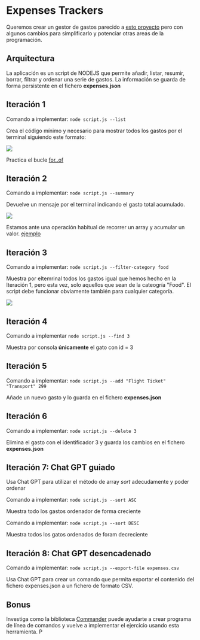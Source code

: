 # Expenses Trackers

Queremos crear un gestor de gastos parecido a [esto proyecto](https://roadmap.sh/projects/expense-tracker) pero con algunos cambios para simplificarlo y potenciar otras areas de la programación.

## Arquitectura

La aplicación es un script de NODEJS que permite añadir, listar, resumir, borrar, filtrar y ordenar una serie de gastos. La información se guarda de forma persistente en el fichero **expenses.json**

## Iteración 1

Comando a implementar:  `node script.js --list`

Crea el código mínimo y necesario para mostrar todos los gastos por el terminal siguiendo este formato:

![](https://oscarm.tinytake.com/media/1757c44?filename=1745747365652_TinyTake27-04-2025-11-49-20_638813441634408833.png&sub_type=thumbnail_preview&type=attachment&width=796&height=1)

Practica el bucle [for..of](https://developer.mozilla.org/es/docs/Web/JavaScript/Reference/Statements/for...of#pru%C3%A9balo)

## Iteración 2

Comando a implementar:  `node script.js --summary`

Devuelve un mensaje por el terminal indicando el gasto total acumulado.

![](https://oscarm.tinytake.com/media/1757c49?filename=1745747971838_TinyTake27-04-2025-11-59-28_638813447695055042.png&sub_type=thumbnail_preview&type=attachment&width=795&height=39)

Estamos ante una operación habitual de recorrer un array y acumular un valor. [ejemplo](https://github.com/omiras/ejemplos-javascript-pimec-front-end/blob/main/arrays/manera-recorrer-arrays.js)

## Iteración 3

Comando a implementar:  `node script.js --filter-category food`

Muestra por eltemrinal todos los gastos igual que hemos hecho en la Iteración 1, pero esta vez, solo aquellos que sean de la cateogría "Food". El script debe funcionar obviamente también para cualquier categoría.

![](https://oscarm.tinytake.com/media/1757c4f?filename=1745748451175_TinyTake27-04-2025-12-07-26_638813452488731152.png&sub_type=thumbnail_preview&type=attachment&width=1192&height=129)

## Iteración 4

Comando a implementar `node script.js --find 3`

Muestra por consola **únicamente** el gato con id = 3

## Iteración 5

Comando a implementar: `node script.js --add "Flight Ticket" "Transport" 299`

Añade un nuevo gasto y lo guarda en el fichero __expenses.json__

## Iteración 6

Comando a implementar: `node script.js --delete 3`

Elimina el gasto con el identificador 3 y guarda los cambios en el fichero __expenses.json__

## Iteración 7: Chat GPT guiado

Usa Chat GPT para utilizar el método de array _sort_ adecudamente y poder ordenar

Comando a implementar: `node script.js --sort ASC`

Muestra todo los gastos ordenador de forma creciente

Comando a implementar: `node script.js --sort DESC`

Muestra todos los gatos ordenados de foram decreciente

## Iteración 8: Chat GPT desencadenado

Comando a implementar: `node script.js --export-file expenses.csv`

Usa Chat GPT para crear un comando que permita exportar el contenido del fichero expenses.json a un fichero de formato CSV. 

## Bonus

Investiga como la biblioteca [Commander](https://www.npmjs.com/package/commander) puede ayudarte a crear programa de línea de comandos y vuelve a implementar el ejercicio usando esta herramienta. P







